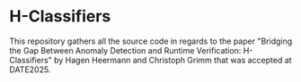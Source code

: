 # H-Classifiers
This repository gathers all the source code in regards to the paper "Bridging the Gap Between Anomaly Detection and Runtime Verification: H-Classifiers" by Hagen Heermann and Christoph Grimm that was accepted at DATE2025.
